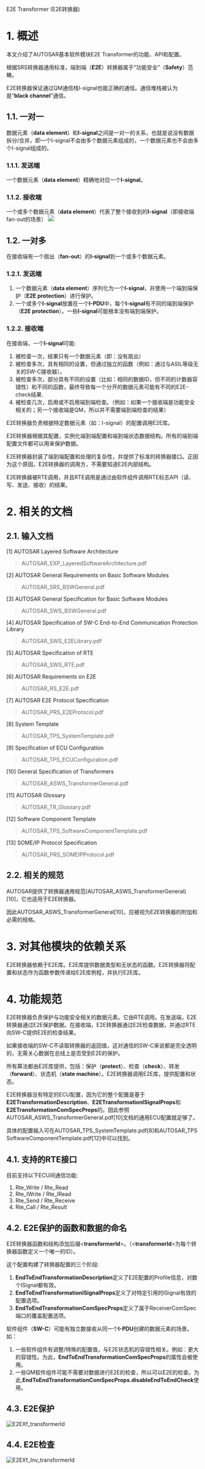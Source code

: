 <section id="title">E2E Transformer (E2E转换器)</section>

# 1. 概述

本文介绍了AUTOSAR基本软件模块E2E Transformer的功能、API和配置。

根据SRS转换器通用标准，端到端（**E2E**）转换器属于“功能安全”（**Safety**）范畴。

E2E转换器保证通过QM通信栈I-signal也能正确的通信。通信堆栈被认为是“**black channel**”通信。

## 1.1. 一对一

数据元素（**data element**）和**I-signal**之间是一对一的关系，也就是说没有数据拆分/合并，即一个I-signal不会由多个数据元素组成的，一个数据元素也不会由多个I-signal组成的。

### 1.1.1. 发送端

一个数据元素（**data element**）精确地对应一个**I-signal**。

### 1.1.2. 接收端

一个或多个数据元素（**data element**）代表了整个接收到的**I-signal**（即接收端fan-out的场景）
![](2022-02-03-10-31-25.png)

## 1.2. 一对多

在接收端有一个扇出（**fan-out**）的**I-signal**到一个或多个数据元素。

### 1.2.1. 发送端

1. 一个数据元素（**data element**）序列化为一个**I-signal**，并使用一个端到端保护（**E2E protection**）进行保护。
2. 一个或多个**I-signal**放置在一个**I-PDU**中，每个**I-signal**有不同的端到端保护（**E2E protection**）。一些**I-signal**可能根本没有端到端保护。

### 1.2.2. 接收端

在接收端，一个**I-signal**可能:
1. 被检查一次，结果只有一个数据元素（即：没有扇出）
2. 被检查多次，具有相同的设置，但通过独立的函数（例如：通过与ASIL等级无关的SW-C接收器）。
3. 被检查多次，部分具有不同的设置（比如：相同的数据ID，但不同的计数器容错性）和不同的函数，最终导致每一个分开的数据元素可能有不同的E2E-check结果.
4. 被检查几次，启用或不启用端到端检查。（例如：如果一个接收端是功能安全相关的；另一个接收端是QM，所以并不需要端到端检查的结果）

E2E转换器负责根据特定数据元素（如：I-signal）的配置调用E2E库。

E2E转换器根据其配置，实例化端到端配置和端到端状态数据结构。所有的端到端配置文件都可以用来保护数据。

E2E转换器封装了端到端配置和处理的复杂性，并提供了标准的转换器接口。正因为这个原因，E2E转换器的调用方，不需要知道E2E内部结构。

E2E转换器被RTE调用，并且RTE调用是通过由软件组件调用RTE标志API（读、写、发送、接收）的结果。

# 2. 相关的文档

## 2.1. 输入文档

[1] AUTOSAR Layered Software Architecture
> AUTOSAR_EXP_LayeredSoftwareArchitecture.pdf

[2] AUTOSAR General Requirements on Basic Software Modules 
> AUTOSAR_SRS_BSWGeneral.pdf

[3] AUTOSAR General Specification for Basic Software Modules 
> AUTOSAR_SWS_BSWGeneral.pdf

[4] AUTOSAR Specification of SW-C End-to-End Communication Protection Library 
> AUTOSAR_SWS_E2ELibrary.pdf

[5] AUTOSAR Specification of RTE 
> AUTOSAR_SWS_RTE.pdf

[6] AUTOSAR Requirements on E2E 
> AUTOSAR_RS_E2E.pdf

[7] AUTOSAR E2E Protocol Specification 
> AUTOSAR_PRS_E2EProtocol.pdf

[8] System Template 
> AUTOSAR_TPS_SystemTemplate.pdf

[9] Specification of ECU Configuration 
> AUTOSAR_TPS_ECUConfiguration.pdf

[10] General Specification of Transformers 
> AUTOSAR_ASWS_TransformerGeneral.pdf

[11] AUTOSAR Glossary 
> AUTOSAR_TR_Glossary.pdf

[12] Software Component Template 
> AUTOSAR_TPS_SoftwareComponentTemplate.pdf

[13] SOME/IP Protocol Specification 
> AUTOSAR_PRS_SOMEIPProtocol.pdf

## 2.2. 相关的规范

AUTOSAR提供了转换器通用规范(AUTOSAR_ASWS_TransformerGeneral)[10]，它也适用于E2E转换器。

因此AUTOSAR_ASWS_TransformerGeneral[10]，应被视为E2E转换器的附加和必需的规格。

# 3. 对其他模块的依赖关系

E2E转换器依赖于E2E库。E2E库提供数据类型和无状态的函数。E2E转换器将配置和状态作为函数参数传递给E2E库例程，并执行E2E库。

# 4. 功能规范

E2E转换器负责保护与功能安全相关的数据元素。它由RTE调用。在发送端，E2E转换器通过E2E保护数据。在接收端，E2E转换器通过E2E检查数据，并通过RTE向SW-C提供E2E的检查结果。

如果接收端的SW-C不读取转换器的返回值，这对通信的SW-C来说都是完全透明的，无需关心数据在总线上是否受到E2E的保护。

所有算法都由E2E库提供，包括：保护（**protect**）、检查（**check**）、转发（**forward**）、状态机（**state machine**）。E2E转换器调用E2E库，提供配置和状态。

E2E转换器没有特定的ECU配置，因为它的整个配置是基于**E2ETransformationDescription**、**E2ETransformationISignalProps**和**E2ETransformationComSpecProps**的。因此参照AUTOSAR_ASWS_TransformerGeneral.pdf[10]文档的通用ECU配置就足够了。

具体的配置输入可在AUTOSAR_TPS_SystemTemplate.pdf[8]和AUTOSAR_TPS SoftwareComponentTemplate.pdf[12]中可以找到。

## 4.1. 支持的RTE接口

目前支持以下ECU间通信功能:
1. Rte_Write / Rte_Read
2. Rte_IWrite / Rte_IRead
3. Rte_Send / Rte_Receive
4. Rte_Call / Rte_Result

## 4.2. E2E保护的函数和数据的命名

E2E转换器函数和结构添加后缀<**transformerId**>。（<**transformerId**>为每个转换器函数定义一个唯一的ID）。

这个配置构建了转换器配置的三个阶段:
1. **EndToEndTransformationDescription**定义了E2E配置的Profile信息，对数个ISignal都有效。
2. **EndToEndTransformationISignalProps**定义了对特定引用的ISignal有效的配置选项。
3. **EndToEndTransformationComSpecProps**定义了属于ReceiverComSpec端口的覆盖配置选项。

软件组件（**SW-C**）可能有独立数接收从同一个**I-PDU**创建的数据元素的场景。如：
1. 一些软件组件有调整/特殊的配置值，与E2E状态机的容错性相关。例如：更大的容错性。为此，**EndToEndTransformationComSpecProps**的属性会被使用。
2. 一些QM软件组件可能不需要对数据进行E2E的检查，所以可以E2E的检查。为此,**EndToEndTransformationComSpecProps.disableEndToEndCheck**使用。

## 4.3. E2E保护

![E2EXf_transformerId](2022-02-03-16-57-38.png)

## 4.4. E2E检查

![E2EXf_Inv_transformerId](2022-02-03-16-58-53.png)

